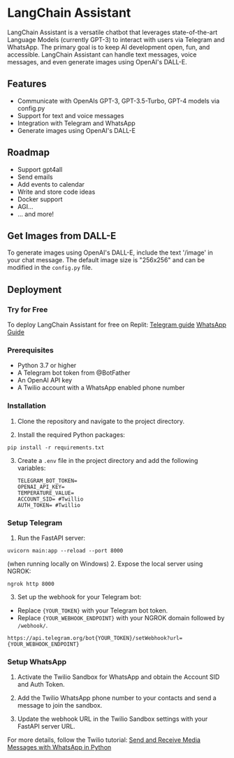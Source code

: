 # LangChain Assistant

LangChain Assistant is a versatile chatbot that leverages state-of-the-art Language Models (currently GPT-3) to interact with users via Telegram and WhatsApp. The primary goal is to keep AI development open, fun, and accessible. LangChain Assistant can handle text messages, voice messages, and even generate images using OpenAI's DALL-E.


## Features

- Communicate with OpenAIs GPT-3, GPT-3.5-Turbo, GPT-4 models via config.py
- Support for text and voice messages
- Integration with Telegram and WhatsApp
- Generate images using OpenAI's DALL-E


## Roadmap

- Support gpt4all
- Send emails
- Add events to calendar
- Write and store code ideas
- Docker support
- AGI...
- ... and more!


## Get Images from DALL-E

To generate images using OpenAI's DALL-E, include the text '/image' in your chat message. The default image size is "256x256" and can be modified in the `config.py` file.


## Deployment

### Try for Free

To deploy LangChain Assistant for free on Replit:
[Telegram guide](https://searchwith.ai/blog/your-own-chatgpt-ai-assistant-on-telegram-with-langchain)
[WhatsApp Guide](https://searchwith.ai/blog/create-your-own-chatgpt-ai-assistant-on-whatsapp)

### Prerequisites

- Python 3.7 or higher
- A Telegram bot token from @BotFather
- An OpenAI API key
- A Twilio account with a WhatsApp enabled phone number


### Installation

1. Clone the repository and navigate to the project directory.

2. Install the required Python packages:

```pip install -r requirements.txt```

3. Create a `.env` file in the project directory and add the following variables:
    ```
    TELEGRAM_BOT_TOKEN=
    OPENAI_API_KEY=
    TEMPERATURE_VALUE=
    ACCOUNT_SID= #Twillio
    AUTH_TOKEN= #Twillio
    ```


### Setup Telegram

1. Run the FastAPI server:
```
uvicorn main:app --reload --port 8000
```

(when running locally on Windows)
2. Expose the local server using NGROK:
```
ngrok http 8000
```

3. Set up the webhook for your Telegram bot:

- Replace `{YOUR_TOKEN}` with your Telegram bot token.
- Replace `{YOUR_WEBHOOK_ENDPOINT}` with your NGROK domain followed by `/webhook/`.

```
https://api.telegram.org/bot{YOUR_TOKEN}/setWebhook?url={YOUR_WEBHOOK_ENDPOINT}
```


### Setup WhatsApp

1. Activate the Twilio Sandbox for WhatsApp and obtain the Account SID and Auth Token.

2. Add the Twilio WhatsApp phone number to your contacts and send a message to join the sandbox.

3. Update the webhook URL in the Twilio Sandbox settings with your FastAPI server URL.

For more details, follow the Twilio tutorial: [Send and Receive Media Messages with WhatsApp in Python](https://www.twilio.com/docs/whatsapp/tutorial/send-and-receive-media-messages-whatsapp-python)
